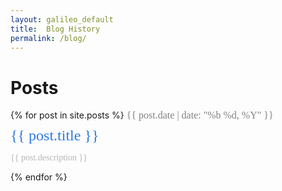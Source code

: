 ```yaml
---
layout: galileo_default
title:  Blog History
permalink: /blog/
---	
```



<style>		

.post-meta {
	font-family: Palatino;
    font-size: 16px;
    color: #828282;
}

.post-link {
	font-family: Palatino;
    display: block;
    font-size: 24px;
    margin: 10px 0px 0px 0px;
}

.light-font {
	font-family: Palatino;
    color: #b5b5b5;
}

a {
	font-family: Palatino;
    color: #2a7ae2;
    text-decoration: none;
}
</style>

# Posts

{% for post in site.posts %}
<span class="post-meta">{{ post.date | date: "%b %d, %Y" }}</span>
<span class="post-link">
	<a href="{{ post.url }}">{{ post.title }} </a>
</span>
<p class="small light-font">
{{ post.description }}
</p>
<span class="post">
{% endfor %}